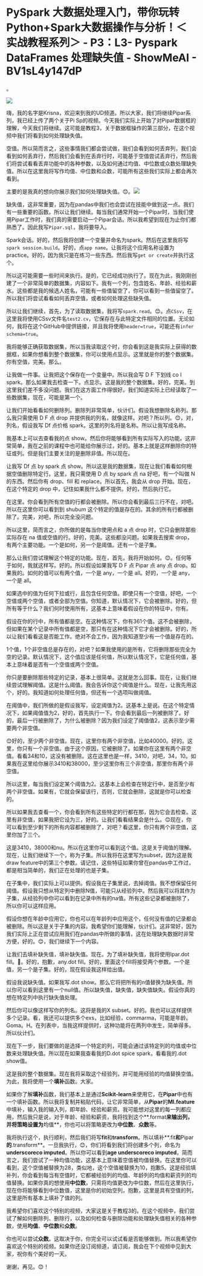 # PySpark 大数据处理入门，带你玩转Python+Spark大数据操作与分析！＜实战教程系列＞ - P3：L3- Pyspark DataFrames 处理缺失值 - ShowMeAI - BV1sL4y147dP

。

![](img/e973b83e1babc963d0d6504ca497ee4d_1.png)

嗨，我的名字是Krisna，欢迎来到我的UD频道。所以大家，我们将继续Pipar系列，我已经上传了两个关于Pi Sp的视频。今天我们实际上开始了对Pipar数据框的理解，今天我们将继续。这可能是教程3，关于数据框操作的第三部分，在这个视频中我们将看到如何处理缺失值。

空值。所以简而言之，这些事情我们都会尝试做，我们会看到如何丢弃列，我们会看到如何丢弃行，然后我们会看到在丢弃行时，可能基于空值尝试丢弃行，然后我们将尝试看看丢弃功能中的各种参数，以及如何通过均值、中位数或众数处理缺失值。所以在这里我将写作均值、中位数和众数，可能所有这些我们实际上都会再次看到。

主要的是我真的想向你展示我们如何处理缺失值。😊。![](img/e973b83e1babc963d0d6504ca497ee4d_3.png)

缺失值，这非常重要，因为在pandas中我们也会尝试在技能中做到这一点。我们有一些重要的函数。所以让我们继续。每当我们通常开始一个Pipar时，当我们使用Pipar工作时，我们真的需要启动一个Pipar会话。所以我希望到现在为止你们都熟悉了。因此我写`Pipar.sql`，我将要导入。

Spark会话。好的，然后我将创建一个变量并命名为spark。然后在这里我将写`spark session.build`。好的，点`app name`。让我将这个应用名称设置为practice。好的，因为我只是在练习一些东西。然后我写`get or create`并执行这个。

所以这可能需要一些时间来执行。是的，它已经成功执行了。现在为此，我刚刚创建了一个非常简单的数据集，内容如下。我有一个列，包含姓名、年龄、经验和薪水。这些都是我的候选人姓名，可能有一些值留空了，你可以看到一些值留空了。所以我们将尝试看看如何丢弃空值，或者如何处理这些缺失值。

所以让我们继续，首先，为了读取数据集，我将写`spark.read`。😊。点`CSsv`，在这里我将使用CSsv文件名`test2.cv`，它保存在与此特定文件相同的位置。无论如何，我将在这个GitHub中提供链接，并且我将使用`header=true`，可能还有`infer schema=true`。

我将能够正确获取数据集，所以当我读取这个时，你会看到这是我实际上获得的数据框，如果你想看到整个数据集，你可以使用点显示。这里就是你的整个数据集。你有空值，完美。那么。

让我做一件事。让我把这个保存在一个变量中。所以我会写 D F 下划线 co I spark。那么如果我去检查一下。点显示。这是我的整个数据集。好的，完美。到这里我们差不多没问题。我们在这方面工作得很好。我们知道实际上已经读取了一些数据集，现在，可能是第一个。

让我们开始看看如何删除列。删除列非常简单，伙计们。假设我想删除名称列。那么我只需使用 D F 点 drop 并提供我的列名，就像这样。对吧？所以列。😊，对，列名，假设我写 Df 点价格 spark。这里的列名将是名称。所以让我写成名称。

我基本上可以去查看我的点 show。然后你将能够看到所有实际写入的功能。这非常简单，我在之前的课程中也可能给你展示过，好的。基本上就是这样删除你的特征或列。但是我们主要关注的是删除非值。所以现在。

让我写 Df 点 by spark 点 show。所以这是我的数据集，现在让我们看看如何根据空值删除特定行。这里，我只需使用 D 点 by spark 点 na 好吧，有一个叫做 N 的东西。然后你有 drop、fill 和 replace。所以首先，我会从 drop 开始。现在，在这个特定的 drop 中，记住如果我什么都不提供。好的，然后执行它。

在这里。你会看到所有空值的行都会被删除。所以你会看到最后三行不在，对吧。所以在这里你可以看到到 shubum 这个特定的值是存在的。其余的所有行都被删除了。完美，对吧，所以完全没问题。

所以这里，简而言之，你所做的是每当你使用点和 a 点 drop 时，它只会删除那些实际存在 na 值或空值的行。好的，完美。这些都没问题。如果我去搜索 drop，有两个主要功能。一个是如何，另一个是阈值。还有一个是子集。

那么让我们尝试理解这个特定的功能。现在，首先，我将开始如何。😊。任何等于如何，我就这样写。好的。所以假设如果我写 D F 点 Pipar 点 any 点 drop。如果我的。如何的值可以有两个值，一个是 any，一个是 all。好的，一个是 any，一个是 all。

如果选中的值为任何下拉或行，且包含任何空值。即使只有一个空值，好吧，一个空值或两个空值，或者全部为空值。你知道，默认情况下，它会被删除。好的，但所有等于什么？我们何时使用所有，这基本上意味着假设在你的特征中，你有。

假设在你的行中，所有值都是空。在这种情况下，你有361个值。这不会被删除，但如果在某个记录中所有值都是空，那只有在这种情况下它才会被删除。好的，所以让我们看看这是否能工作。绝对不会工作，因为我知道至少有一个值是存在的。

1个值，1个非空值总是存在的，对吧？如果我使用的是所有，它将删除那些完全为空的记录。默认情况下，这个值应该是任何值，所以默认情况下，它是任何值，基本上意味着是否有一个空值或两个空值。

你只是要删除那些特定的记录，基本上很简单。这就是怎么回事。现在，让我们继续尝试理解阈值。这是什么阈值。我会告诉你这个阈值是什么。现在，让我先用这个，好的。我知道如何处理任何值，但还有一个选项叫做阈值。

在阈值中，我们所做的是假设我写，设定阈值为2。这基本上是说。在这个特定情况下，如果阈值值为2，好的，首先执行一下。你会看到最后一列被删除了。好的，最后一行被删除了，为什么被删除？因为我们设定了阈值值2，这表示至少需要两个非空值。

😊好的，至少两个非空值。现在，这里你有两个非空值，比如40000。好的。这里，你只有一个非空值。由于这个原因，它被删除了。如果你在这里有两个非空值。看看34和10，这没有被删除。这在这里也是一样，3410，对吧，34，10。如果我在这里给你展示3410和38000，至少这里你有三个非空值，那里你有两个非空值。

所以这里，每当我们设定某个阈值为2。这基本上会检查在特定行中，是否至少有两个非空值。如果有，它就会保留该行，否则，它就会删除，这就是你可以检查的。

所以如果我去查看一个，你会看到所有这些特定的行都在那，因为它会去检查。这里有非空值，如果我把它设为三，好的。让我们看看结果会是什么。😊现在，你可以看到至少剩下的所有内容都被删除了，对吧？看这里，你只有两个非空值，这里你加了三个。

这是3410，38000和nu。所以在这里你可以看到这个值。这是关于阈值的理解。现在，让我们继续下一个，称为子集。所以我将在这里写为subset，因为这是我draw feature中的第三个参数。请记住，这些特征如果你曾在pandas中工作过，都是相当简单的，我们正在处理的也是子集。

在子集中，我们实际上可以提供。假设我在子集里说，去掉阈值。我不想保留任何阈值。假设我只想从特定列中删除N值，可能只从经验列中。然后我可以将其作为子集，从经验列中你可以看到在记录中所有的na值。所有这些记录都被删除了，所以你可以这样应用。

假设你想在年龄中应用它，你也可以在年龄列中应用这个，任何没有值的记录都会被删除。所以这是关于子集的内容。我希望你们能理解，伙计们。这非常好，因为我们实际上正在尝试应用我们在pandas中所做的事情，这在处理缺失数据时非常方便，好的。😊，我们继续下一个内容。

让我们去填补缺失值，填补缺失值。现在。为了填补缺失值，我将使用Ipar.dot fill。🤧。好的，抱歉，any.dot fill。好的，里面这个fill将接受两个参数。一个是值，另一个是子集。好的，现在假设我这样给出值。

假设我说缺失值。如果我写.dot show。那么它将把所有的n值替换为缺失值。所以你可以看到这里有一个null值。所以缺失值，缺失值，缺失值缺失。假设你真的想在特定列中执行缺失值处理。

然后你可以像这样写你的列名。这将是我的X subset。好的。我也可以这样提供多个记录。看，我还可以提供多个exs，比如经验，commarma，可能是年龄。Goma。H。在列表中，当我这样提供时，这种功能将在两列中发生，简单得多。所以伙计们。

现在下一步，我们要做的是选择一个特定的列，可能会通过该特定列的均值或中位数来处理缺失值。所以现在如果我查看我的D.dot spice spark，看看我的.dot show值。

这是我的整个数据集。现在我将采取这个经验列，并可能用经验的均值替换空值。为此，我将使用一个**填补**函数。大家。

如果你了解**填补**函数，我们基本上是通过**Scikit-learn**来使用它，在**Pipar**中也有一个填补函数。所以我将复制并粘贴代码，让它非常简单，从**Pipar**的**Ml.feature**中填补，输入我的输入列，即年龄、经验和薪资。我可能想对这里的每一列都应用，然后我只是说，对于年龄、经验和薪资，我将找到这个**.format**来输出列，并将策略设置为**均值**，你也可以将策略更改为**中位数**、**众数**等。

我将执行这个，执行顺利，然后我们将写**fit**和**transform**。所以填补**.fit**和**Pipar**的**.transform**。一旦我执行，😊，你们将看到我们将创建多个列，命名为**underscoreco imputed**。所以你可以看到**age underscoreco imputed**，简而言之，我们尝试了一种均值功能，这基本上意味着空值被均值替换。在这里你可以看到，这个空值被替换为28，类似地，这个空值被替换为10，抱歉5。这是经验填补列，你会看到每当有空值时，它都被经验列的均值、年龄列的均值和薪资列的均值替换。如果你真的想使用**中位数**，只需将均值更改为中位数，然后在这里执行，现在你将能够看到中位数值，这里是你的初始空列，抱歉，这里是具有空值的列，这里是所有基本上填补了值的列。

我希望你们喜欢这个特别的视频，大家这是关于教程3的。在这个视频中，我们尝试了解如何删除列、删除行，以及如何检查与删除功能和处理缺失值相关的各种参数，使用**均值**、**中位数**和**众数**。

你也可以尝试**众数**。这取决于你，你完全可以试试看是否能够做到。所以我希望你喜欢这个特别的视频。如果你还没订阅频道，请订阅，我会在下个视频中见到大家，祝你有个美好的一天。

谢谢，再见。😊！[](img/e973b83e1babc963d0d6504ca497ee4d_5.png)

